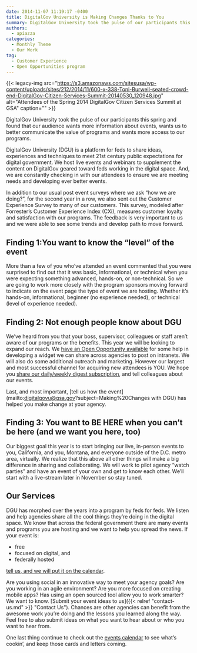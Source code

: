 ```yaml
---
date: 2014-11-07 11:19:17 -0400
title: DigitalGov University is Making Changes Thanks to You
summary: DigitalGov University took the pulse of our participants this spring and found that our audience wants more information about events, wants us to better communicate the value of programs and wants more access to our programs. DigitalGov University (DGU) is a platform for feds to share ideas, experiences and techniques to meet 21st century public
authors:
  - apiazza
categories:
  - Monthly Theme
  - Our Work
tag:
  - Customer Experience
  - Open Opportunities program
---
```


{{< legacy-img src="https://s3.amazonaws.com/sitesusa/wp-content/uploads/sites/212/2014/11/600-x-338-Toni-Burwell-seated-crowd-end-DigitalGov-Citizen-Services-Summit-20140530_120948.jpg" alt="Attendees of the Spring 2014 DigitalGov Citizen Services Summit at GSA" caption="" >}} 

DigitalGov University took the pulse of our participants this spring and found that our audience wants more information about events, wants us to better communicate the value of programs and wants more access to our programs.

DigitalGov University (DGU) is a platform for feds to share ideas, experiences and techniques to meet 21st century public expectations for digital government. We host live events and webinars to supplement the content on DigitalGov geared toward feds working in the digital space. And, we are constantly checking in with our attendees to ensure we are meeting needs and developing ever better events.

In addition to our usual post event surveys where we ask &#8220;how we are doing?&#8221;, for the second year in a row, we also sent out the Customer Experience Survey to many of our customers. This survey, modeled after Forrester&#8217;s Customer Experience Index (CXi), measures customer loyalty and satisfaction with our programs. The feedback is very important to us and we were able to see some trends and develop path to move forward.

## Finding 1:You want to know the &#8220;level&#8221; of the event

More than a few of you who&#8217;ve attended an event commented that you were surprised to find out that it was basic, informational, or technical when you were expecting something advanced, hands-on, or non-technical. So we are going to work more closely with the program sponsors moving forward to indicate on the event page the type of event we are hosting. Whether it’s hands-on, informational, beginner (no experience needed), or technical (level of experience needed).

## Finding 2: Not enough people know about DGU

We&#8217;ve heard from you that your boss, supervisor, colleagues or staff aren&#8217;t aware of our programs or the benefits. This year we will be looking to expand our reach. We [have an Open Opportunity available](http://http://gsablogs.gsa.gov/dsic/2014/09/09/create-an-event-widget-for-digitalgov-u/) for some help in developing a widget we can share across agencies to post on intranets. We will also do some additional outreach and marketing. However our largest and most successful channel for acquiring new attendees is YOU. We hope you [share our daily/weekly digest subscription](https://public.govdelivery.com/accounts/USHOWTO/subscriber/new), and tell colleagues about our events.

Last, and most important, [tell us how the event](mailto:digitalgovu@gsa.gov?subject=Making%20Changes with DGU) has helped you make change at your agency.

## Finding 3: You want to BE HERE when you can&#8217;t be here (and we want you here, too)

Our biggest goal this year is to start bringing our live, in-person events to you, California, and you, Montana, and everyone outside of the D.C. metro area, virtually. We realize that this above all other things will make a big difference in sharing and collaborating. We will work to pilot agency “watch parties” and have an event of your own and get to know each other. We’ll start with a live-stream later in November so stay tuned.

## Our Services

DGU has morphed over the years into a program by feds for feds. We listen and help agencies share all the cool things they’re doing in the digital space. We know that across the federal government there are many events and programs you are hosting and we want to help you spread the news. If your event is:

  * free
  * focused on digital, and
  * federally hosted

[tell us, and we will put it on the calendar](https://www.surveymonkey.com/s/friend-event).

Are you using social in an innovative way to meet your agency goals? Are you working in an agile environment? Are you more focused on creating mobile apps? Has using an open sourced tool allow you to work smarter? We want to know. [Submit your event ideas to us]({{< relref "contact-us.md" >}} "Contact Us"). Chances are other agencies can benefit from the awesome work you&#8217;re doing and the lessons you learned along the way. Feel free to also submit ideas on what you want to hear about or who you want to hear from.

One last thing continue to check out the [events calendar](http://WHATEVER/events) to see what&#8217;s cookin&#8217;, and keep those cards and letters coming.